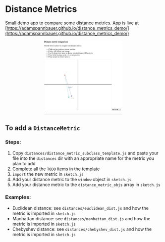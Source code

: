 # Distance Metrics

Small demo app to compare some distance metrics.  App is live at [https://adamspannbauer.github.io/distance_metrics_demo/](https://adamspannbauer.github.io/distance_metrics_demo/)

<p align='center'>
 <img src='readme/demo.gif' width=50%>
</p>

## To add a `DistanceMetric`


### Steps:

1. Copy `distances/distance_metric_subclass_template.js` and paste your file into the `distances` dir with an appropriate name for the metric you plan to add
2. Complete all the `TODO` items in the template
3. `import` the new metric in `sketch.js`
4. Add your distance metric to the `window` object in `sketch.js`
5. Add your distance metric to the `distance_metric_objs` array in `sketch.js`


### Examples:

* Euclidean distance: see `distances/euclidean_dist.js` and how the metric is imported in `sketch.js`
* Manhattan distance: see `distances/manhattan_dist.js` and how the metric is imported in `sketch.js`
* Chebyshev distance: see `distances/chebyshev_dist.js` and how the metric is imported in `sketch.js`
